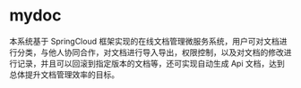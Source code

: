 # mydoc
本系统基于 SpringCloud 框架实现的在线文档管理微服务系统，用户可对文档进行分类，与他人协同合作，对文档进行导入导出，权限控制，以及对文档的修改进行记录，并且可以回滚到指定版本的文档等，还可实现自动生成 Api 文档，达到总体提升文档管理效率的目标。
